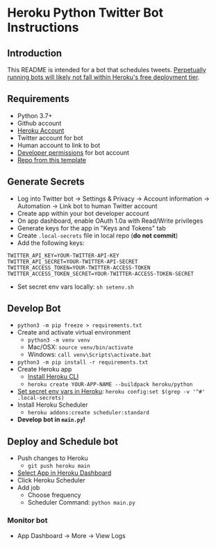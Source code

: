 # Heroku Python Twitter Bot Instructions

## Introduction

This README is intended for a bot that schedules tweets. [Perpetually running bots will likely not fall within Heroku's free deployment tier](https://www.heroku.com/pricing).

## Requirements

- Python 3.7+
- Github account
- [Heroku Account](https://signup.heroku.com/)
- Twitter account for bot
- Human account to link to bot
- [Developer permissions](developer.twitter.com/) for bot account
- [Repo from this template](https://docs.github.com/en/repositories/creating-and-managing-repositories/creating-a-repository-from-a-template)

## Generate Secrets

- Log into Twitter bot -> Settings & Privacy -> Account information -> Automation -> Link bot to human Twitter account
- Create app within your bot developer account
- On app dashboard, enable OAuth 1.0a with Read/Write privileges
- Generate keys for the app in "Keys and Tokens" tab
- Create `.local-secrets` file in local repo (**do not commit**)
- Add the following keys:

```
TWITTER_API_KEY=YOUR-TWITTER-API-KEY
TWITTER_API_SECRET=YOUR-TWITTER-API-SECRET
TWITTER_ACCESS_TOKEN=YOUR-TWITTER-ACCESS-TOKEN
TWITTER_ACCESS_TOKEN_SECRET=YOUR-TWITTER-ACCESS-TOKEN-SECRET
```

- Set secret env vars locally: `sh setenv.sh`

## Develop Bot

- `python3 -m pip freeze > requirements.txt`
- Create and activate virtual environment
  - `python3 -m venv venv`
  - Mac/OSX: `source venv/bin/activate`
  - Windows: `call venv\Scripts\activate.bat`
- `python3 -m pip install -r requirements.txt`
- Create Heroku app
  - [Install Heroku CLI](https://devcenter.heroku.com/articles/git)
  - `heroku create YOUR-APP-NAME --buildpack heroku/python`
- [Set secret env vars in Heroku](https://devcenter.heroku.com/articles/config-vars): `heroku config:set $(grep -v '^#' .local-secrets)`
- Install Heroku Scheduler
  - `heroku addons:create scheduler:standard`
- **Develop bot in `main.py`!**

## Deploy and Schedule bot

- Push changes to Heroku
  - `git push heroku main`
- [Select App in Heroku Dashboard](https://dashboard.heroku.com/apps)
- Click Heroku Scheduler
- Add job
  - Choose frequency
  - Scheduler Command: `python main.py`

### Monitor bot

- App Dashboard -> More -> View Logs
